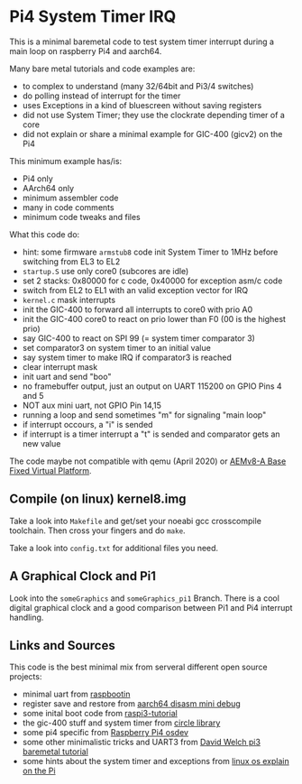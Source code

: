 # Pi4 System Timer IRQ

This is a minimal baremetal code to test system timer interrupt during
a main loop on raspberry Pi4 and aarch64.

Many bare metal tutorials and code examples are:

- to complex to understand (many 32/64bit and Pi3/4 switches)
- do polling instead of interrupt for the timer
- uses Exceptions in a kind of bluescreen without saving registers
- did not use System Timer; they use the clockrate depending timer of a core
- did not explain or share a minimal example for GIC-400 (gicv2) on the Pi4

This minimum example has/is:

- Pi4 only
- AArch64 only
- minimum assembler code
- many in code comments
- minimum code tweaks and files

What this code do:

- hint: some firmware `armstub8` code init System Timer to 1MHz before
  switching from EL3 to EL2
- `startup.S` use only core0 (subcores are idle)
- set 2 stacks: 0x80000 for c code, 0x40000 for exception asm/c code
- switch from EL2 to EL1 with an valid exception vector for IRQ
- `kernel.c` mask interrupts
- init the GIC-400 to forward all interrupts to core0 with prio A0
- init the GIC-400 core0 to react on prio lower than F0 (00 is the highest prio)
- say GIC-400 to react on SPI 99 (= system timer comparator 3)
- set comparator3 on system timer to an initial value
- say system timer to make IRQ if comparator3 is reached
- clear interrupt mask
- init uart and send "boo"
- no framebuffer output, just an output on UART 115200 on GPIO Pins 4 and 5
- NOT aux mini uart, not GPIO Pin 14,15
- running a loop and send sometimes "m" for signaling "main loop"
- if interrupt occours, a "i" is sended
- if interrupt is a timer interrupt a "t" is sended and comparator gets an new value

The code maybe not compatible with qemu (April 2020) or [AEMv8-A Base Fixed Virtual Platform](http://www.arm.com/fvp).

## Compile (on linux) kernel8.img

Take a look into `Makefile` and get/set your noeabi gcc crosscompile toolchain.
Then cross your fingers and do `make`.

Take a look into `config.txt` for additional files you need.

## A Graphical Clock and Pi1

Look into the `someGraphics` and `someGraphics_pi1` Branch. There is a cool digital graphical clock
and a good comparison between Pi1 and Pi4 interrupt handling.

## Links and Sources

This code is the best minimal mix from serveral different open source projects:

- minimal uart from [raspbootin](https://github.com/mrvn/raspbootin)
- register save and restore from [aarch64 disasm mini debug](https://gitlab.com/bztsrc/minidbg)
- some inital boot code from [raspi3-tutorial](https://github.com/bztsrc/raspi3-tutorial/blob/master/11_exceptions/start.S)
- the gic-400 stuff and system timer from [circle library](https://github.com/rsta2/circle)
- some pi4 specific from [Raspberry Pi4 osdev](https://github.com/isometimes/rpi4-osdev)
- some other minimalistic tricks and UART3 from [David Welch pi3 baremetal tutorial](https://github.com/dwelch67/raspberrypi/tree/master/boards/pi3/aarch64/)
- some hints about the system timer and exceptions from [linux os explain on the Pi](https://github.com/s-matyukevich/raspberry-pi-os/blob/master/docs/lesson02/rpi-os.md)

